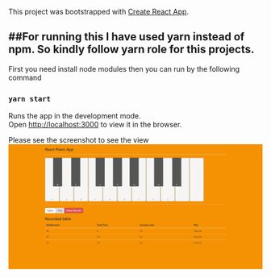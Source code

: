 This project was bootstrapped with [Create React App](https://github.com/facebook/create-react-app).

##For running this
I have used yarn instead of npm. So kindly follow yarn role for this projects.
----------
First you need install node modules then you can run by the following command

### `yarn start`
Runs the app in the development mode.<br>
Open [http://localhost:3000](http://localhost:3000) to view it in the browser.

Please see the screenshot to see the view
![screenshot](screenshots/1.PNG)

